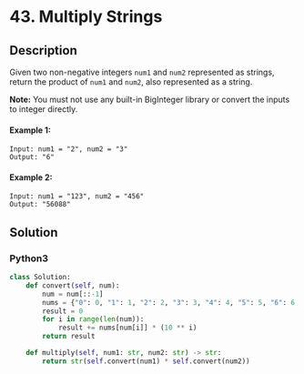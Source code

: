 # 43. Multiply Strings

## Description
Given two non-negative integers `num1` and `num2` represented as strings, return the product of `num1` and `num2`, also represented as a string.

**Note:** You must not use any built-in BigInteger library or convert the inputs to integer directly.

#### Example 1:
```
Input: num1 = "2", num2 = "3"
Output: "6"
```

#### Example 2:
```
Input: num1 = "123", num2 = "456"
Output: "56088"
```


## Solution

### Python3
```python
class Solution:
    def convert(self, num):
        num = num[::-1]
        nums = {"0": 0, "1": 1, "2": 2, "3": 3, "4": 4, "5": 5, "6": 6, "7": 7, "8": 8, "9": 9}
        result = 0
        for i in range(len(num)):
            result += nums[num[i]] * (10 ** i)
        return result

    def multiply(self, num1: str, num2: str) -> str:
        return str(self.convert(num1) * self.convert(num2))
```
